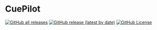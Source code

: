 # CuePilot

[![GitHub all releases](https://img.shields.io/github/downloads/SurajAdsul/cuepilot-app/total?color=brightgreen&label=Downloads)](https://github.com/SurajAdsul/cuepilot-app/releases)
[![GitHub release (latest by date)](https://img.shields.io/github/v/release/SurajAdsul/cuepilot-app?label=Latest%20Release)](https://github.com/SurajAdsul/cuepilot-app/releases/latest)
[![GitHub License](https://img.shields.io/github/license/SurajAdsul/cuepilot-app)](LICENSE)
